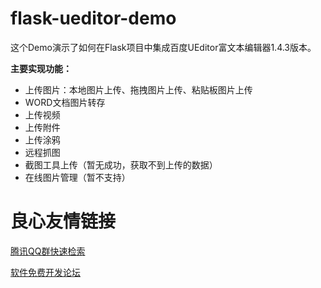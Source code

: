 # flask-ueditor-demo

这个Demo演示了如何在Flask项目中集成百度UEditor富文本编辑器1.4.3版本。

**主要实现功能：**

- 上传图片：本地图片上传、拖拽图片上传、粘贴板图片上传
- WORD文档图片转存
- 上传视频
- 上传附件
- 上传涂鸦
- 远程抓图
- 截图工具上传（暂无成功，获取不到上传的数据）
- 在线图片管理（暂不支持）


 # 良心友情链接

[腾讯QQ群快速检索](http://u.720life.cn/s/8cf73f7c)

[软件免费开发论坛](http://u.720life.cn/s/bbb01dc0)
